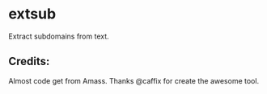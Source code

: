 # extsub
Extract subdomains from text.

## Credits:
Almost code get from Amass. Thanks @caffix for create the awesome tool.